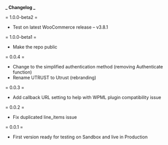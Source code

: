 **_ Changelog _**

= 1.0.0-beta2 =

- Test on latest WooCommerce release – v3.8.1

= 1.0.0-beta1 =

- Make the repo public

= 0.0.4 =

- Change to the simplified authentication method (removing Authenticate function)
- Rename UTRUST to Utrust (rebranding)

= 0.0.3 =

- Add callback URL setting to help with WPML plugin compatibility issue

= 0.0.2 =

- Fix duplicated line_items issue

= 0.0.1 =

- First version ready for testing on Sandbox and live in Production
